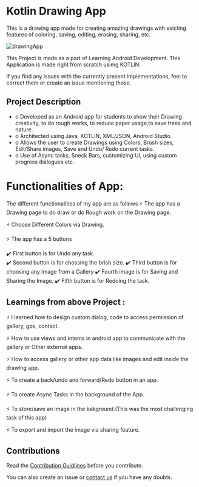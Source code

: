 # Kotlin Drawing App
This is a drawing app made for creating amazing drawings with exicting features of coloring, saving, editing, erasing, sharing, etc.

![drawingApp](https://user-images.githubusercontent.com/55108788/97798820-bf281000-1c4f-11eb-9eff-f936afa4da6e.png)

This Project is made as a part of Learning  Android Development. 
This Application is made right from scratch usimg KOTLIN.

If you find any issues with the currently present implementations, feel to correct them or create an issue mentioning those.

## Project Description
 <ul>
  <li>o Developed as an Android app for students to show their Drawing creativity, to do rough works, to reduce paper usage,to save trees and nature.</li>
  <li>o Architected using Java, KOTLIN, XML/JSON, Android Studio.</li>
  <li>o Allows the user to create Drawings using Colors, Brush sizes, Edit/Share images, Save and Undo/ Redo current tasks.</li>
  <li>o Use of Async tasks, Sneck Bars, customizing UI, using custom progress dialogues etc. </li>
</ul>





# Functionalities of App:
The different functionalities of my app are as follows
⚡️ The app has a Drawing page to do draw or do Rough work on the Drawing page.

⚡️ Choose Different Colors via Drawing. 

⚡️ The app has a 5 buttons 

  ✔️ First button is for Undo any task.   
  ✔️ Second button is for chossing the brish size.
  ✔️ Third button is for choosing any Image from a Gallery
  ✔️ Fourth image is for Saving and Sharing the Image.
  ✔️ Fifth button is for Redoing the task.


## Learnings from above Project :

⚡️ I learned how to design custom dialog, code to access permission of gallery, gps, contact.

⚡️ How to use views and intents in android app to communicate with the gallery or Other external apps.

⚡️ How to access gallery or other app data like images and edit inside the drawing app.

⚡️ To create a back/undo and forward/Redo button in an app.

⚡️ To create Async Tasks in the background of the App.

⚡️ To store/save an image in the bakground.(This was the most challenging task of this app)

⚡️ To export and import the image via sharing feature.



## Contributions

Read the [Contribution Guidlines](https://github.com/Roshan13046/Kotlin_Drawing_App/blob/master/Contribution.md) before you contribute.

You can also create an issue or [contact us](https://github.com/Roshan13046) if you have any doubts.

